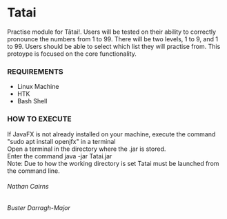 # Tatai
Practise module for Tātai!. Users will be tested on their ability to correctly pronounce the numbers from 1 to 99. There will be two levels, 1 to 9, and 1 to 99. Users should be able to select which list they will practise from. This protoype is focused on the core functionality.

### REQUIREMENTS
* Linux Machine
* HTK
* Bash Shell

### HOW TO EXECUTE
If JavaFX is not already installed on your machine, execute the command "sudo apt install openjfx" in a terminal <br>
Open a terminal in the directory where the .jar is stored. <br>
Enter the command java -jar Tatai.jar <br>
Note: Due to how the working directory is set Tatai must be launched from the command line.

###### Nathan Cairns
###### Buster Darragh-Major
